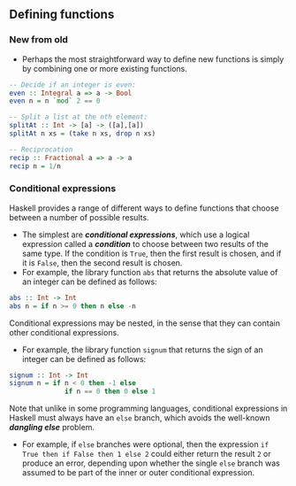 ## Defining functions

### New from old
* Perhaps the most straightforward way to define new functions is simply by combining one or more existing functions.
```Haskell
-- Decide if an integer is even:
even :: Integral a => a -> Bool
even n = n `mod` 2 == 0

-- Split a list at the nth element:
splitAt :: Int -> [a] -> ([a],[a])
splitAt n xs = (take n xs, drop n xs)

-- Reciprocation
recip :: Fractional a => a -> a
recip n = 1/n

```

### Conditional expressions
Haskell provides a range of different ways to define functions that choose between a number of possible results.
* The simplest are ***conditional expressions***, which use a logical expression called a ***condition*** to choose between two results of the same type. If the condition is `True`, then the first result is chosen, and if it is `False`, then the second result is chosen.
* For example, the library function `abs` that returns the absolute value of an integer can be defined as follows:
```Haskell
abs :: Int -> Int
abs n = if n >= 0 then n else -n
```
Conditional expressions may be nested, in the sense that they can contain other conditional expressions.
* For example, the library function `signum` that returns the sign of an integer can be defined as follows:
```Haskell
signum :: Int -> Int
signum n = if n < 0 then -1 else
              if n == 0 then 0 else 1
```

Note that unlike in some programming languages, conditional expressions in Haskell must always have an `else` branch, which avoids the well-known ***dangling else*** problem.
* For example, if `else` branches were optional, then the expression `if True then if False then 1 else 2` could either return the result `2` or produce an error, depending upon whether the single `else` branch was assumed to be part of the inner or outer conditional expression.
